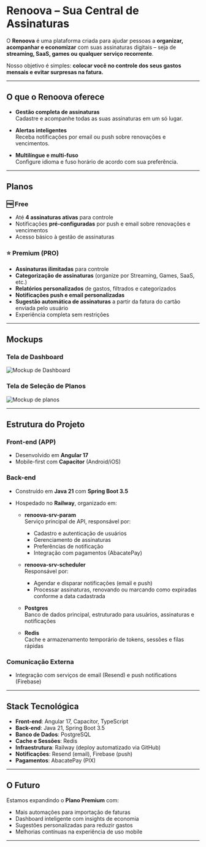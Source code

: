 # Renoova – Sua Central de Assinaturas

O **Renoova** é uma plataforma criada para ajudar pessoas a **organizar, acompanhar e economizar** com suas assinaturas digitais – seja de **streaming, SaaS, games ou qualquer serviço recorrente**.

Nosso objetivo é simples: **colocar você no controle dos seus gastos mensais e evitar surpresas na fatura.**

---

## O que o Renoova oferece

- **Gestão completa de assinaturas**  
  Cadastre e acompanhe todas as suas assinaturas em um só lugar.

- **Alertas inteligentes**  
  Receba notificações por email ou push sobre renovações e vencimentos.

- **Multilíngue e multi-fuso**  
  Configure idioma e fuso horário de acordo com sua preferência.

---

## Planos

### 🆓 Free
- Até **4 assinaturas ativas** para controle
- Notificações **pré-configuradas** por push e email sobre renovações e vencimentos
- Acesso básico à gestão de assinaturas

### ⭐ Premium (PRO)
- **Assinaturas ilimitadas** para controle
- **Categorização de assinaturas** (organize por Streaming, Games, SaaS, etc.)
- **Relatórios personalizados** de gastos, filtrados e categorizados
- **Notificações push e email personalizadas**
- **Sugestão automática de assinaturas** a partir da fatura do cartão enviada pelo usuário
- Experiência completa sem restrições

---

## Mockups

### Tela de Dashboard
![Mockup de Dashboard](https://i.imgur.com/euE5SIR.png)

### Tela de Seleção de Planos
![Mockup de planos](https://i.imgur.com/euE5SIR.png)

---

## Estrutura do Projeto

### Front-end (APP)

- Desenvolvido em **Angular 17**
- Mobile-first com **Capacitor** (Android/iOS)

### Back-end

- Construído em **Java 21** com **Spring Boot 3.5**
- Hospedado no **Railway**, organizado em:

  - **renoova-srv-param**  
    Serviço principal de API, responsável por:
    - Cadastro e autenticação de usuários
    - Gerenciamento de assinaturas
    - Preferências de notificação
    - Integração com pagamentos (AbacatePay)

  - **renoova-srv-scheduler**  
    Responsável por:
    - Agendar e disparar notificações (email e push)
    - Processar assinaturas, renovando ou marcando como expiradas conforme a data cadastrada

  - **Postgres**  
    Banco de dados principal, estruturado para usuários, assinaturas e notificações

  - **Redis**  
    Cache e armazenamento temporário de tokens, sessões e filas rápidas

### Comunicação Externa

- Integração com serviços de email (Resend) e push notifications (Firebase)

---

## Stack Tecnológica

- **Front-end**: Angular 17, Capacitor, TypeScript
- **Back-end**: Java 21, Spring Boot 3.5
- **Banco de Dados**: PostgreSQL
- **Cache e Sessões**: Redis
- **Infraestrutura**: Railway (deploy automatizado via GitHub)
- **Notificações**: Resend (email), Firebase (push)
- **Pagamentos**: AbacatePay (PIX)

---

## O Futuro

Estamos expandindo o **Plano Premium** com:
- Mais automações para importação de faturas
- Dashboard inteligente com insights de economia
- Sugestões personalizadas para reduzir gastos
- Melhorias contínuas na experiência de uso mobile

---

